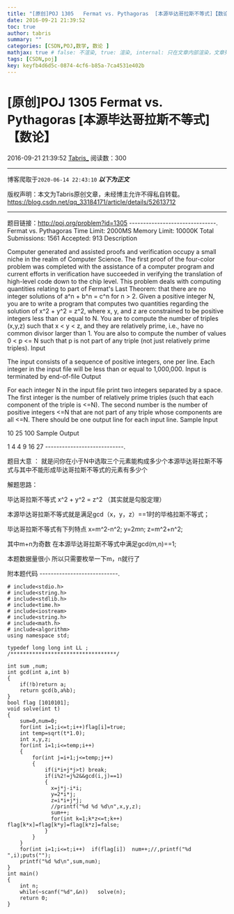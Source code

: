 ```yaml
---
title: "[原创]POJ 1305   Fermat vs. Pythagoras  [本源毕达哥拉斯不等式]【数论】"
date: 2016-09-21 21:39:52
toc: true
author: tabris
summary: ""
categories: [CSDN,POJ,数学, 数论 ]
mathjax: true # false: 不渲染, true: 渲染, internal: 只在文章内部渲染，文章列表中不渲染
tags: [CSDN,poj]
key: keyfb4d6d5c-0874-4cf6-b85a-7ca4531e402b
---
```


# [原创]POJ 1305   Fermat vs. Pythagoras  [本源毕达哥拉斯不等式]【数论】

2016-09-21 21:39:52  [Tabris_](https://me.csdn.net/qq_33184171) 阅读数：300

---

博客爬取于`2020-06-14 22:43:10`
***以下为正文***

版权声明：本文为Tabris原创文章，未经博主允许不得私自转载。
https://blog.csdn.net/qq_33184171/article/details/52613712

<!-- more -->

---

题目链接：http://poj.org/problem?id=1305
-------------------------------.
Fermat vs. Pythagoras
Time Limit: 2000MS		Memory Limit: 10000K
Total Submissions: 1561		Accepted: 913
Description

Computer generated and assisted proofs and verification occupy a small niche in the realm of Computer Science. The first proof of the four-color problem was completed with the assistance of a computer program and current efforts in verification have succeeded in verifying the translation of high-level code down to the chip level. 
This problem deals with computing quantities relating to part of Fermat's Last Theorem: that there are no integer solutions of a^n + b^n = c^n for n > 2. 
Given a positive integer N, you are to write a program that computes two quantities regarding the solution of x^2 + y^2 = z^2, where x, y, and z are constrained to be positive integers less than or equal to N. You are to compute the number of triples (x,y,z) such that x < y < z, and they are relatively prime, i.e., have no common divisor larger than 1. You are also to compute the number of values 0 < p <= N such that p is not part of any triple (not just relatively prime triples). 
Input

The input consists of a sequence of positive integers, one per line. Each integer in the input file will be less than or equal to 1,000,000. Input is terminated by end-of-file
Output

For each integer N in the input file print two integers separated by a space. The first integer is the number of relatively prime triples (such that each component of the triple is <=N). The second number is the number of positive integers <=N that are not part of any triple whose components are all <=N. There should be one output line for each input line.
Sample Input

10
25
100
Sample Output

1 4
4 9
16 27
----------------------------.

题目大意 ：
就是问你在小于N中选取三个元素能构成多少个本源毕达哥拉斯不等式与其中不能形成毕达哥拉斯不等式的元素有多少个


解题思路：

毕达哥拉斯不等式
x^2 + y^2 = z^2 （其实就是勾股定理）

本源毕达哥拉斯不等式就是满足gcd（x，y，z）==1时的毕格拉斯不等式；

毕达哥拉斯不等式有下列特点
x=m^2-n^2;
y=2*m*n;
z=m^2+n^2;

其中m+n为奇数
在本源毕达哥拉斯不等式中满足gcd(m,n)==1;

本题数据量很小 所以只需要枚举一下m，n就行了

附本题代码
----------------------------.
```
# include<stdio.h>
# include<string.h>
# include<stdlib.h>
# include<time.h>
# include<iostream>
# include<string.h>
# include<math.h>
# include<algorithm>
using namespace std;

typedef long long int LL ;
/**********************************/

int sum ,num;
int gcd(int a,int b)
{
    if(!b)return a;
    return gcd(b,a%b);
}
bool flag [1010101];
void solve(int t)
{
    sum=0,num=0;
    for(int i=1;i<=t;i++)flag[i]=true;
    int temp=sqrt(t*1.0);
    int x,y,z;
    for(int i=1;i<=temp;i++)
    {
        for(int j=i+1;j<=temp;j++)
        {
            if(i*i+j*j>t) break;
            if(i%2!=j%2&&gcd(i,j)==1)
            {
              x=j*j-i*i;
              y=2*i*j;
              z=i*i+j*j;
              //printf("%d %d %d\n",x,y,z);
              sum++;
              for(int k=1;k*z<=t;k++)  flag[k*x]=flag[k*y]=flag[k*z]=false;
            }
        }
    }
    for(int i=1;i<=t;i++)  if(flag[i])  num++;//,printf("%d ",i);puts("");
    printf("%d %d\n",sum,num);
}
int main()
{
    int n;
    while(~scanf("%d",&n))   solve(n);
    return 0;
}
```